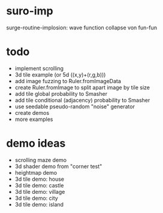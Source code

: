 # suro-imp
surge-routine-implosion: wave function collapse von fun-fun

# todo

- implement scrolling
- 3d tile example (or 5d ((x,y)+(r,g,b)))
- add image fuzzing to Ruler.fromImageData
- create Ruler.fromImage to split apart image by tile size
- add tile global probability to Smasher
- add tile conditional (adjacency) probability to Smasher
- use seedable pseudo-random "noise" generator
- create demos 
- more examples

# demo ideas
- scrolling maze demo
- 3d shader demo from "corner test"
- heightmap demo
- 3d tile demo: house
- 3d tile demo: castle
- 3d tile demo: village
- 3d tile demo: city
- 3d tile demo: island
